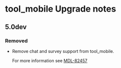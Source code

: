# tool_mobile Upgrade notes

## 5.0dev

### Removed

- Remove chat and survey support from tool_mobile.

  For more information see [MDL-82457](https://tracker.moodle.org/browse/MDL-82457)

